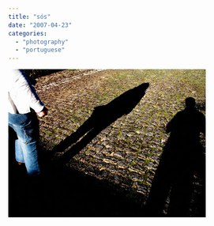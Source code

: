 ```yaml
---
title: "sós"
date: "2007-04-23"
categories: 
  - "photography"
  - "portuguese"
---
```


[![](images/just+you+and+me.jpg)](http://4.bp.blogspot.com/_ab4oT61_gnQ/Ri0keIZUVtI/AAAAAAAAADQ/7bLCInB9j38/s1600-h/just+you+and+me.jpg)
